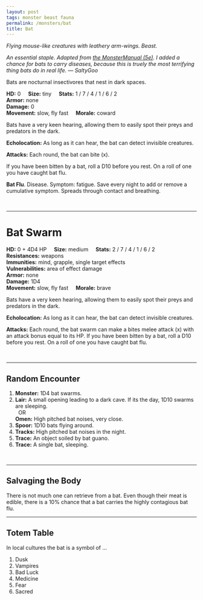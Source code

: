 ```yaml
---
layout: post
tags: monster beast fauna
permalink: /monsters/bat
title: Bat
---
```


*Flying mouse-like creatures with leathery arm-wings. Beast.*

<span class="alchemy"> *An essential staple. Adapted from [the MonsterManual (5e)](https://5e.tools/book.html#mm). I added a chance for bats to carry diseases, because this is truely the most terrifying thing bats do in real life. — SaltyGoo* </span>

Bats are nocturnal insectivores that nest in dark spaces.

**HD:** 0  &nbsp; &nbsp;  **Size:** tiny &nbsp; &nbsp; **Stats:** 1 / 7 / 4 / 1 / 6 / 2   <br>
**Armor:** none <br>
**Damage:** 0 <br>
**Movement:** slow, fly fast &nbsp; &nbsp; **Morale:** coward <br>

Bats have a very keen hearing, allowing them to easily spot their preys and predators in the dark.

**Echolocation:** As long as it can hear, the bat can detect invisible creatures.

**Attacks:** Each round, the bat can bite (x).

If you have been bitten by a bat, roll a D10 before you rest. On a roll of one you have caught bat flu.

<span class="alchemy">**Bat Flu**. Disease. Symptom: fatigue. Save every night to add or remove a cumulative symptom. Spreads through contact and breathing. </span>

<br>

---

# Bat Swarm

**HD:** 0 + 4D4 HP  &nbsp; &nbsp;  **Size:** medium &nbsp; &nbsp; **Stats:** 2 / 7 / 4 / 1 / 6 / 2   <br>
**Resistances:** weapons <br>
**Immunities:** mind, grapple, single target effects <br>
**Vulnerabilities:** area of effect damage <br>
**Armor:** none <br>
**Damage:** 1D4 <br>
**Movement:** slow, fly fast &nbsp; &nbsp; **Morale:** brave <br>

Bats have a very keen hearing, allowing them to easily spot their preys and predators in the dark.

**Echolocation:** As long as it can hear, the bat can detect invisible creatures.

**Attacks:** Each round, the bat swarm can make a bites melee attack (x) with an attack bonus equal to its HP. If you have been bitten by a bat, roll a D10 before you rest. On a roll of one you have caught bat flu.

<br>

---

## Random Encounter

1. **Monster:** 1D4 bat swarms.
1. **Lair:** A small opening leading to a dark cave. If its the day, 1D10 swarms are sleeping. <br>	&nbsp; OR <br>	**Omen:** High pitched bat noises, very close.
1. **Spoor:** 1D10 bats flying around.
1. **Tracks:** High pitched bat noises in the night.
1. **Trace:** An object soiled by bat guano.
1. **Trace:** A single bat, sleeping.

<br>

---

## Salvaging the Body

There is not much one can retrieve from a bat. Even though their meat is edible, there is a 10% chance that a bat carries the highly contagious bat flu.

---

## Totem Table

In local cultures the bat is a symbol of ...

1. Dusk
1. Vampires
1. Bad Luck
1. Medicine
1. Fear
1. Sacred 

